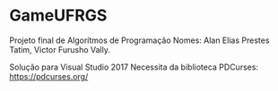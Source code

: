 # GameUFRGS
Projeto final de Algorítmos de Programação
Nomes: Alan Elias Prestes Tatim, Victor Furusho Vally.

Solução para Visual Studio 2017
Necessita da biblioteca PDCurses:
https://pdcurses.org/
